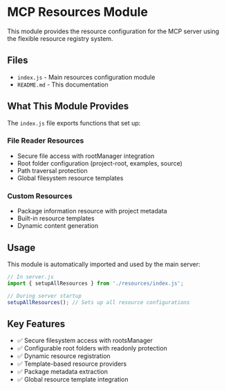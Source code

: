 # MCP Resources Module

This module provides the resource configuration for the MCP server using the flexible resource registry system.

## Files

- `index.js` - Main resources configuration module
- `README.md` - This documentation

## What This Module Provides

The `index.js` file exports functions that set up:

### File Reader Resources
- Secure file access with rootManager integration
- Root folder configuration (project-root, examples, source)
- Path traversal protection
- Global filesystem resource templates

### Custom Resources
- Package information resource with project metadata
- Built-in resource templates
- Dynamic content generation

## Usage

This module is automatically imported and used by the main server:

```javascript
// In server.js
import { setupAllResources } from './resources/index.js';

// During server startup
setupAllResources(); // Sets up all resource configurations
```

## Key Features

- ✅ Secure filesystem access with rootsManager
- ✅ Configurable root folders with readonly protection
- ✅ Dynamic resource registration
- ✅ Template-based resource providers
- ✅ Package metadata extraction
- ✅ Global resource template integration